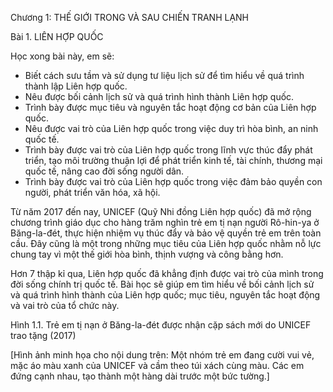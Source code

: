 Chương 1: THẾ GIỚI TRONG VÀ SAU CHIẾN TRANH LẠNH

Bài 1. LIÊN HỢP QUỐC

Học xong bài này, em sẽ:
- Biết cách sưu tầm và sử dụng tư liệu lịch sử để tìm hiểu về quá trình thành lập Liên hợp quốc.
- Nêu được bối cảnh lịch sử và quá trình hình thành Liên hợp quốc.
- Trình bày được mục tiêu và nguyên tắc hoạt động cơ bản của Liên hợp quốc.
- Nêu được vai trò của Liên hợp quốc trong việc duy trì hòa bình, an ninh quốc tế.
- Trình bày được vai trò của Liên hợp quốc trong lĩnh vực thúc đẩy phát triển, tạo môi trường thuận lợi để phát triển kinh tế, tài chính, thương mại quốc tế, nâng cao đời sống người dân.
- Trình bày được vai trò của Liên hợp quốc trong việc đảm bảo quyền con người, phát triển văn hóa, xã hội.

Từ năm 2017 đến nay, UNICEF (Quỹ Nhi đồng Liên hợp quốc) đã mở rộng chương trình giáo dục cho hàng trăm nghìn trẻ em tị nạn người Rô-hin-ya ở Băng-la-đét, thực hiện nhiệm vụ thúc đẩy và bảo vệ quyền trẻ em trên toàn cầu. Đây cũng là một trong những mục tiêu của Liên hợp quốc nhằm nỗ lực chung tay vì một thế giới hòa bình, thịnh vượng và công bằng hơn.

Hơn 7 thập kỉ qua, Liên hợp quốc đã khẳng định được vai trò của mình trong đời sống chính trị quốc tế. Bài học sẽ giúp em tìm hiểu về bối cảnh lịch sử và quá trình hình thành của Liên hợp quốc; mục tiêu, nguyên tắc hoạt động và vai trò của tổ chức này.

Hình 1.1. Trẻ em tị nạn ở Băng-la-đét được nhận cặp sách mới do UNICEF trao tặng (2017)

[Hình ảnh minh họa cho nội dung trên: Một nhóm trẻ em đang cười vui vẻ, mặc áo màu xanh của UNICEF và cầm theo túi xách cùng màu. Các em đứng cạnh nhau, tạo thành một hàng dài trước một bức tường.]